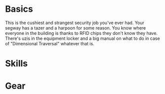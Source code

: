 # Basics

This is the cushiest and strangest security job you've ever had. Your segway has
a tazer and a harpoon for some reason. You know where everyone in the building
is thanks to RFID chips they don't know they have. There's uzis in the equipment
locker and a big manual on what to do in case of "Dimensional Traversal"
whatever that is. 

# Skills

# Gear
